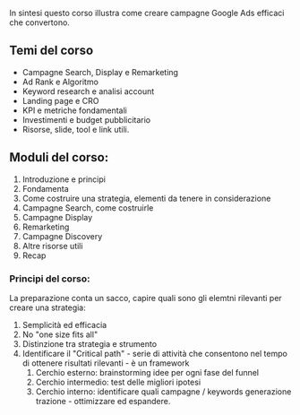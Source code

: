 In sintesi questo corso illustra come creare campagne Google Ads efficaci che convertono. 

## Temi del corso
- Campagne Search, Display e Remarketing
- Ad Rank e Algoritmo
- Keyword research e analisi account
- Landing page e CRO
- KPI e metriche fondamentali
- Investimenti e budget pubblicitario
- Risorse, slide, tool e link utili. 

## Moduli del corso:
1. Introduzione e principi
2. Fondamenta
3. Come costruire una strategia, elementi da tenere in considerazione
4. Campagne Search, come costruirle
5. Campagne Display
6. Remarketing
7. Campagne Discovery
8. Altre risorse utili
9. Recap


### Principi del corso: 
La preparazione conta un sacco, capire quali sono gli elemtni rilevanti per creare una strategia:
1. Semplicità ed efficacia
2. No "one size fits all"
3. Distinzione tra strategia e strumento
4. Identificare il "Critical path" - serie di attività che consentono nel tempo di ottenere risultati rilevanti - è un framework 
	1. Cerchio esterno: brainstorming idee per ogni fase del funnel
	2. Cerchio intermedio: test delle migliori ipotesi
	3. Cerchio interno: identificare quali campagne / keywords generazione trazione - ottimizzare ed espandere. 